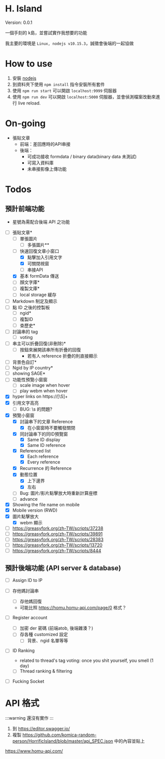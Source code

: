 # H. Island
Version: 0.0.1

一個手刻的 k島，並嘗試實作我想要的功能

我主要的環境是 `Linux, nodejs v10.15.3`，誠徵會後端的一起協做

# How to use
1. 安裝 [nodejs](https://nodejs.org/en/)
2. 到資料夾下使用 `npm install` 指令安裝所有套件
3. 使用 `npm run start` 可以開啟 `localhost:9999` 伺服器
4. 使用 `npm run dev` 可以開啟 `localhost:5000` 伺服器，並會偵測檔案改動來進行 live reload.

# On-going
* 張貼文章
    * 前端：差回應時的API串接
    * 後端：
        * 可成功接收 formdata / binary data(binary data 未測試)
        * 可寫入資料庫
        * 未串接影像上傳功能

# Todos
## 預計前端功能
* 星號為需配合後端 API 之功能
- [ ] 張貼文章*
    - [ ] 單張圖片
        - [ ] 多張圖片**
    - [ ] 快速回復文章小窗口
        - [x] 點擊加入引用文字
        - [x] 可關閉視窗
        - [ ] 串接API
    - [x] 基本 formData 傳送
    - [ ] 顏文字庫*
    - [ ] 複製文庫*
    - [ ] local storage 緩存
- [ ] Markdown 制定及顯示
- [ ] 點 ID 之後的控製板
    - [ ] ngid*
    - [ ] 複製ID
    - [ ] 查歷史*
- [ ] 討論串的 tag
    - [ ] voting
- [ ] 串主可以折疊回復(非刪除)*
    - [ ] 按鈕來展開該串所有折疊的回復
        * 若有人 reference 折疊的則直接顯示
- [ ] 背景色自訂*
- [ ] Ngid by IP country*
- [ ] showing SAGE*
- [ ] 功能性預覽小窗窗
    - [ ] scale image when hover
    - [ ] play webm when hover
- [x] hyper links on https://[\S]+
- [x] 引用文字高亮
    - [ ] BUG: \s 的問題?
- [x] 預覽小窗窗
    - [x] 討論串下的文章 Reference
        - [x] 在小窗窗時不要觸發關閉
    - [x] 同討論串下的同ID預覽窗
        - [x] Same ID display
        - [x] Same ID reference
    - [x] Referenced list
        - [x] Each reference
        - [x] Every reference
    - [x] Recurrence 的 Reference
    - [x] 動態位置
        - [x] 上下邊界
        - [x] 左右
    - [ ] Bug: 圖片/影片點擊放大時重新計算座標
    - [ ] advance
- [x] Showing the file name on mobile
- [x] Mobile version (RWD)
- [x] 圖片點擊放大
    - [x] webm 顯示

- [ ] https://greasyfork.org/zh-TW/scripts/37238
- [ ] https://greasyfork.org/zh-TW/scripts/39891
- [ ] https://greasyfork.org/zh-TW/scripts/28383
- [ ] https://greasyfork.org/zh-TW/scripts/13720
- [ ] https://greasyfork.org/zh-TW/scripts/8444

## 預計後端功能 (API server & database)
- [ ] Assign ID to IP
- [ ] 存他媽討論串
    - [ ] 存他媽回復
    * 可能比照 https://homu.homu-api.com/page/0 格式？
- [ ] Register account
    - [ ] 加密 der 密碼 (前端atob, 後端雜湊？)
    - [ ] 存各種 customized 設定
        - [ ] 背景、ngid 名單等等
- [ ] ID Ranking
    * related to thread's tag voting: once you shit yourself, you smell (1 day)
    - [ ] Thread ranking & filtering
- [ ] Fucking Socket


# API 格式

:::warning
還沒有實作
:::

1. 到 https://editor.swagger.io/
2. 複製 https://github.com/komica-random-person/HorrificIsland/blob/master/api_SPEC.json 中的內容並貼上



https://www.homu-api.com/

